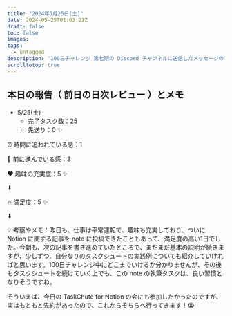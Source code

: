 ```yaml
---
title: "2024年5月25日(土)"
date: 2024-05-25T01:03:21Z
draft: false
toc: false
images:
tags: 
  - untagged
description: '100日チャレンジ 第七期の Discord チャンネルに送信したメッセージのアーカイブ'
scrolltotop: true
---
```


## 本日の報告（ 前日の日次レビュー ）とメモ

- 5/25(土)
  - 完了タスク数：25
  - 先送り：0 ✨

⏰ 時間に追われている感：1

💪 前に進んでいる感：3

❤️ 趣味の充実度：5 ✨

⬇︎

🔥 満足度：5 ✨

⬇︎

💡 考察やメモ：昨日も、仕事は平常運転で、趣味も充実しており、ついに Notion に関する記事を note に投稿できたこともあって、満足度の高い1日でした。今朝も、次の記事を書き進めていたところで、まだまだ基本の説明が続きますが、少しずつ、自分なりのタスクシュートの実践例についても紹介していければと思います。100日チャレンジ中にどこまでいけるか分かりませんが、その後もタスクシュートを続けていく上でも、この note の執筆タスクは、良い習慣となりそうですね。

そういえば、今日の TaskChute for Notion の会にも参加したかったのですが、実はもともと先約があったので、これからそちらへ行ってきます！😭
